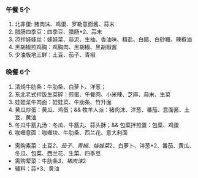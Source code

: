### 午餐 5个
1. 北非蛋: 猪肉沫、鸡蛋、罗勒意面酱、蒜末
2. 腊肠四季豆：四季豆、腊肠*2、蒜末
3. 凉拌娃娃丝：娃娃菜、蒜泥、生抽、香油味、精盐、白醋、白砂糖、辣椒油
4. 黑胡椒煎鸡胸：鸡胸肉、黑胡椒、黑胡椒酱
5. 少油版地三鲜：土豆、茄子、青椒


### 晚餐 6个
1. 清炖牛肋条：牛肋条、白萝卜、洋葱；
2. 东北老式拌饭生菜碎：煎蛋、午餐肉、小米辣、芝麻、蒜末、生菜
3. 娃娃菜牛肉面：娃娃菜、牛肋条、竹升面
4. 黄瓜炒蛋：黄瓜、鸡蛋；&& 牧羊人派：猪肉沫、洋葱、番茄、意面酱、土豆、黄油
5. 冬瓜牛筋丸汤：冬瓜、牛筋丸、蒜头酥；&& 包菜拌煎蛋：包菜、鸡蛋
6. 咖喱意面：咖喱块、牛肋条、西兰花、意大利面

* 需购素菜：土豆*2、茄子、青椒、娃娃菜*2、白萝卜、洋葱*2、番茄、黄瓜、冬瓜、包菜、西兰花、生菜、四季豆
* 需购荤菜：牛肋条*3、猪肉沫*2
* 辅料：蒜*3、黄油

